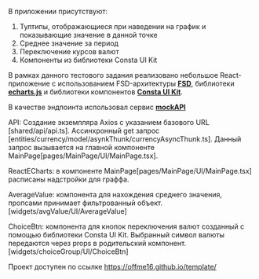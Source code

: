 В приложении присутствуют:
1. Тултипы, отображающиеся при наведении на график и показывающие значение в данной точке
2. Среднее значение за период
3. Переключение курсов валют
4. Компоненты из библиотеки Consta UI Kit

В рамках данного тестового задания реализовано небольшое React-приложение с использованием FSD-архитектуры [**FSD**](https://feature-sliced.design/ru/docs/get-started/overview),  библиотеки [**echarts.js**](https://echarts.apache.org/en/index.html) и библиотеки компонентов [**Consta UI Kit**](https://consta.design/libs/uikit).

В качестве эндпоинта использовал сервис [**mockAPI**](https://64ad3ed7b470006a5ec59979.mockapi.io/api/v1/collection)

API: Создание экземпляра Axios с указанием базового URL [shared/api/api.ts].
     Ассинхронный get запрос [entities/currency/model/asynkThunk/currencyAsyncThunk.ts].
     Данный запрос вызывается на главной компоненте MainPage[pages/MainPage/UI/MainPage.tsx].

ReactECharts: в компоненте MainPage[pages/MainPage/UI/MainPage.tsx] расписаны надстройки для граффа.

AverageValue: компонента для нахождения среднего значения, пропсами принимает фильтрованный объект.[widgets/avgValue/UI/AverageValue]

ChoiceBtn: компонента для кнопок переключения валют созданный с помощью библиотеки Consta UI Kit. Выбранный символ валюты передаются через props в родительский компонент.[widgets/choiceGroup/UI/ChoiceBtn]

Проект доступен по ссылке https://offme16.github.io/template/
